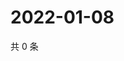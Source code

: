 # 2022-01-08

共 0 条

<!-- BEGIN WEIBO -->
<!-- 最后更新时间 Sat Jan 08 2022 11:11:39 GMT+0800 (China Standard Time) -->

<!-- END WEIBO -->
